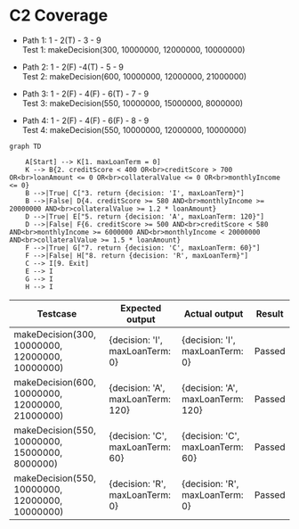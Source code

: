 # C2 Coverage

- Path 1: 1 - 2(T) - 3 - 9\
  Test 1: makeDecision(300, 10000000, 12000000, 10000000)

- Path 2: 1 - 2(F) -4(T) - 5 - 9\
  Test 2: makeDecision(600, 10000000, 12000000, 21000000)

- Path 3: 1 - 2(F) - 4(F) - 6(T) - 7 - 9\
  Test 3: makeDecision(550, 10000000, 15000000, 8000000)

- Path 4: 1 - 2(F) - 4(F) - 6(F) - 8 - 9\
  Test 4: makeDecision(550, 10000000, 12000000, 10000000)

```mermaid
graph TD

    A[Start] --> K[1. maxLoanTerm = 0]
    K --> B{2. creditScore < 400 OR<br>creditScore > 700 OR<br>loanAmount <= 0 OR<br>collateralValue <= 0 OR<br>monthlyIncome <= 0}
    B -->|True| C["3. return {decision: 'I', maxLoanTerm}"]
    B -->|False| D{4. creditScore >= 580 AND<br>monthlyIncome >= 20000000 AND<br>collateralValue >= 1.2 * loanAmount}
    D -->|True| E["5. return {decision: 'A', maxLoanTerm: 120}"]
    D -->|False| F{6. creditScore >= 500 AND<br>creditScore < 580 AND<br>monthlyIncome >= 6000000 AND<br>monthlyIncome < 20000000 AND<br>collateralValue >= 1.5 * loanAmount}
    F -->|True| G["7. return {decision: 'C', maxLoanTerm: 60}"]
    F -->|False| H["8. return {decision: 'R', maxLoanTerm}"]
    C --> I[9. Exit]
    E --> I
    G --> I
    H --> I
```

| Testcase                                        | Expected output                   | Actual output                     | Result |
| ----------------------------------------------- | --------------------------------- | --------------------------------- | ------ |
| makeDecision(300, 10000000, 12000000, 10000000) | {decision: 'I', maxLoanTerm: 0}   | {decision: 'I', maxLoanTerm: 0}   | Passed |
| makeDecision(600, 10000000, 12000000, 21000000) | {decision: 'A', maxLoanTerm: 120} | {decision: 'A', maxLoanTerm: 120} | Passed |
| makeDecision(550, 10000000, 15000000, 8000000)  | {decision: 'C', maxLoanTerm: 60}  | {decision: 'C', maxLoanTerm: 60}  | Passed |
| makeDecision(550, 10000000, 12000000, 10000000) | {decision: 'R', maxLoanTerm: 0}   | {decision: 'R', maxLoanTerm: 0}   | Passed |
